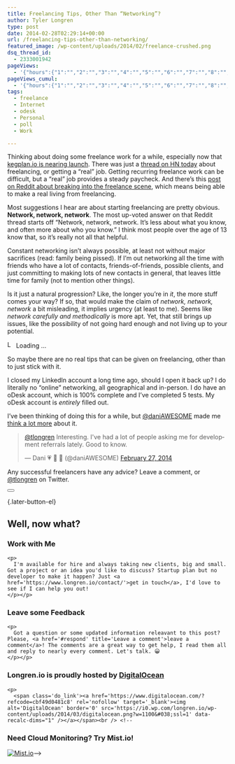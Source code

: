 ```yaml
---
title: Freelancing Tips, Other Than “Networking”?
author: Tyler Longren
type: post
date: 2014-02-28T02:29:14+00:00
url: /freelancing-tips-other-than-networking/
featured_image: /wp-content/uploads/2014/02/freelance-crushed.png
dsq_thread_id:
  - 2333001942
pageViews:
  - '{"hours":{"1":"","2":"","3":"","4":"","5":"","6":"","7":"","8":"","9":"","10":"","11":"","12":"","13":"","14":"","15":"","16":"","17":"","18":"","19":"","20":"","21":"","22":"","23":"","24":"","25":"","26":"","27":"","28":"","29":"","30":"","31":"","32":"","33":"","34":"","35":"","36":"","37":"","38":"","39":"","40":"","41":"","42":"","43":"","44":"","45":"","46":"","47":""},"days":{"2":"","3":"","4":"","5":"","6":"","7":"","8":"","9":"","10":"","11":"","12":"","13":"","14":""},"weeks":{"3":"","4":"","5":"","6":"","7":"","8":"","9":"","10":"","11":"","12":""},"months":{"4":"","5":"","6":"","7":"","8":"","9":"","10":"","11":"","12":"","13":"","14":"","15":"","16":"","17":"","18":"","19":"","20":"","21":"","22":"","23":"","24":""}}'
pageViews_cumul:
  - '{"hours":{"1":"","2":"","3":"","4":"","5":"","6":"","7":"","8":"","9":"","10":"","11":"","12":"","13":"","14":"","15":"","16":"","17":"","18":"","19":"","20":"","21":"","22":"","23":"","24":"","25":"","26":"","27":"","28":"","29":"","30":"","31":"","32":"","33":"","34":"","35":"","36":"","37":"","38":"","39":"","40":"","41":"","42":"","43":"","44":"","45":"","46":"","47":""},"days":{"2":"","3":"","4":"","5":"","6":"","7":"","8":"","9":"","10":"","11":"","12":"","13":"","14":""},"weeks":{"3":"","4":"","5":"","6":"","7":"","8":"","9":"","10":"","11":"","12":""},"months":{"4":"","5":"","6":"","7":"","8":"","9":"","10":"","11":"","12":"","13":"","14":"","15":"","16":"","17":"","18":"","19":"","20":"","21":"","22":"","23":"","24":""}}'
tags:
  - freelance
  - Internet
  - odesk
  - Personal
  - poll
  - Work

---
```

Thinking about doing some freelance work for a while, especially now that [kegplan.io is nearing launch][1]. There was just a [thread on HN today][2] about freelancing, or getting a &#8220;real&#8221; job. Getting recurring freelance work can be difficult, but a &#8220;real&#8221; job provides a steady paycheck. And there&#8217;s this [post on Reddit about breaking into the freelance scene][3], which means being able to make a real living from freelancing.

Most suggestions I hear are about starting freelancing are pretty obvious. **Network, network, network**. The most up-voted answer on that Reddit thread starts off &#8220;Network, network, network. It&#8217;s less about what you know, and often more about who you know.&#8221; I think most people over the age of 13 know that, so it&#8217;s really not all that helpful.

Constant networking isn&#8217;t always possible, at least not without major sacrifices (read: family being pissed). If I&#8217;m out networking all the time with friends who have a lot of contacts, friends-of-friends, possible clients, and just committing to making lots of new contacts in general, that leaves little time for family (not to mention other things).

Is it just a natural progression? Like, the longer you&#8217;re in _it_, the more stuff comes your way? If so, that would make the claim of _network, network, network_ a bit misleading, it implies urgency (at least to me). Seems like _network carefully and methodically_ is more apt. Yet, that still brings up issues, like the possibility of not going hard enough and not living up to your potential.

<div id="polls-18" class="wp-polls">
</div>

<div id="polls-18-loading" class="wp-polls-loading">
  <img src="https://i2.wp.com/www.longren.io/wp-content/plugins/wp-polls/images/loading.gif?resize=16%2C16&#038;ssl=1" width="16" height="16" alt="Loading ..." title="Loading ..." class="wp-polls-image" data-recalc-dims="1" />&nbsp;Loading ...
</div>

So maybe there are no real tips that can be given on freelancing, other than to just stick with it.

I closed my LinkedIn account a long time ago, should I open it back up? I do literally no &#8220;online&#8221; networking, all geographical and in-person. I do have an oDesk account, which is 100% complete and I&#8217;ve completed 5 tests. My oDesk account is _entirely_ filled out.

I&#8217;ve been thinking of doing this for a while, but [@daniAWESOME][4] made me [think a lot more][5] about it.

<blockquote class="twitter-tweet" data-width="550" data-dnt="true">
  <p lang="en" dir="ltr">
    <a href="https://twitter.com/tlongren?ref_src=twsrc%5Etfw">@tlongren</a> Interesting. I've had a lot of people asking me for development referrals lately. Good to know.
  </p>
  
  <p>
    &mdash; Dani 💗 💜 💙 (@daniAWESOME) <a href="https://twitter.com/daniAWESOME/status/439090606145421312?ref_src=twsrc%5Etfw">February 27, 2014</a>
  </p>
</blockquote>



Any successful freelancers have any advice? Leave a comment, or [@tlongren][6] on Twitter. 

<div class="wpulike wpulike-default " >
  <div class="wp_ulike_general_class wp_ulike_is_not_liked">
    <button type="button"
					aria-label="Like Button"
					data-ulike-id="5552"
					data-ulike-nonce="7014e8f906"
					data-ulike-type="likeThis"
					data-ulike-template="wpulike-default"
					data-ulike-display-likers="0"
					data-ulike-disable-pophover="0"
					class="wp_ulike_btn wp_ulike_put_image wp_likethis_5552"></button><span class="count-box"></span>
  </div>
</div>

[][7]{.later-button-el}

<div class='what-next'>
  <h2>
    Well, now what?
  </h2>
  
  <div class='hire'>
    <h3>
      Work with Me
    </h3>
    
    <p>
      I'm available for hire and always taking new clients, big and small. Got a project or an idea you'd like to discuss? Startup plan but no developer to make it happen? Just <a href='https://www.longren.io/contact/'>get in touch</a>, I'd love to see if I can help you out!
    </p></p>
  </div>
  
  <div class='hire'>
    <h3>
      Leave some Feedback
    </h3>
    
    <p>
      Got a question or some updated information releavant to this post? Please, <a href='#respond' title='Leave a comment'>leave a comment</a>! The comments are a great way to get help, I read them all and reply to nearly every comment. Let's talk. 😀
    </p></p>
  </div>
  
  <div class='now-what-bottom-ad'>
    <h3>
      Longren.io is proudly hosted by <a href='https://www.digitalocean.com/?refcode=cbf49d0481c8'>DigitalOcean</a>
    </h3>
    
    <p>
      <span class='do_link'><a href='https://www.digitalocean.com/?refcode=cbf49d0481c8' rel='nofollow' target='_blank'><img alt='DigitalOcean' border='0' src='https://i0.wp.com/longren.io/wp-content/uploads/2014/03/digitalocean.png?w=1100&#038;ssl=1' data-recalc-dims="1" /></a></span><br /> <!--

<h3>Need Cloud Monitoring? Try Mist.io!</h3>

<span class='do_link'><a href='http://mist.io/?ref=tyler' rel='nofollow' target='_blank'><img alt='Mist.io' border='0' src='https://i0.wp.com/longren.io/wp-content/uploads/2014/04/mistio.jpg?w=1100&#038;ssl=1' data-recalc-dims="1"></a></span>--></div> </div>

 [1]: http://www.longren.org/introducing-kegplan-io/
 [2]: https://news.ycombinator.com/item?id=7311297
 [3]: http://www.reddit.com/r/freelance/comments/1yw3ws/breaking_into_the_world_of_freelance_web_design/
 [4]: https://twitter.com/daniAWESOME
 [5]: https://twitter.com/daniAWESOME/status/439090606145421312
 [6]: http://www.twitter.com/tlongren/
 [7]: #